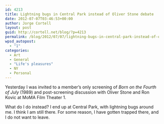 ```yaml
---
id: 4213
title: Lightning bugs in Central Park instead of Oliver Stone debate
date: 2012-07-07T03:46:53+00:00
author: Jorge Cortell
layout: post
guid: http://cortell.net/blog/?p=4213
permalink: /blog/2012/07/07/lightning-bugs-in-central-park-instead-of-oliver-stone-debate/
wpsd_autopost:
  - "1"
categories:
  - Art
  - General
  - "Life's pleasures"
  - NY
  - Personal
---
```

Yesterday I was invited to a member&#8217;s only screening of _Born on the Fourth of July_ (1989) and post-screening discussion with Oliver Stone and Ron Kovic at MoMA Film Theater 1.

What do I do instead? I end up at Central Park, with lightning bugs around me. I think I am still there. For some reason, I have gotten trapped there, and I do not want to leave.